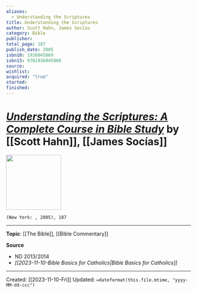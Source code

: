 ```yaml
---
aliases:
  - Understanding the Scriptures
title: Understanding the Scriptures
author: Scott Hahn, James Socías
category: Bible
publisher: 
total_page: 187
publish_date: 2005
isbn10: 1936045869
isbn13: 9781936045860
source: 
wishlist: 
acquired: "true"
started: 
finished:
---
```

# *[Understanding the Scriptures: A Complete Course in Bible Study](https://www.scotthahn.com/resources-1/2016/1/14/understanding-the-scriptures)* by [[Scott Hahn]], [[James Socías]]

<img src="https://images.squarespace-cdn.com/content/v1/569543b4bfe87360795306d6/1452806079314-PRMJ3S359UZRPFPGQGOL/image-asset.jpeg?format=2500w" width=150>

`(New York: , 2005), 187`



--- 
**Topic**: [[The Bible]], [[Bible Commentary]]

**Source**
- ND 2013/2014 
- *[[2023-11-10-Bible Basics for Catholics|Bible Basics for Catholics]]*
 

---
Created: [[2023-11-10-Fri]]
Updated: `=dateformat(this.file.mtime, "yyyy-MM-dd-ccc")`